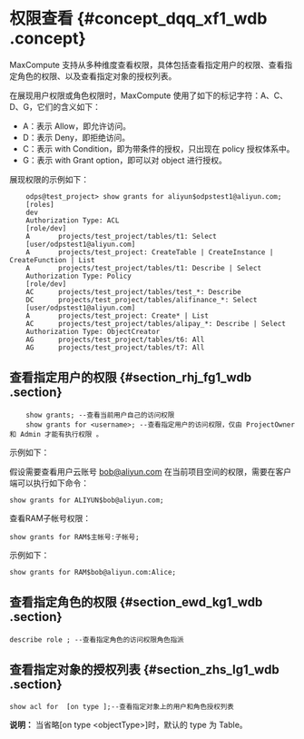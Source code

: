 # 权限查看 {#concept_dqq_xf1_wdb .concept}

MaxCompute 支持从多种维度查看权限，具体包括查看指定用户的权限、查看指定角色的权限、以及查看指定对象的授权列表。

在展现用户权限或角色权限时，MaxCompute 使用了如下的标记字符：A、C、D、G，它们的含义如下：

-   A：表示 Allow，即允许访问。
-   D：表示 Deny，即拒绝访问。
-   C：表示 with Condition，即为带条件的授权，只出现在 policy 授权体系中。
-   G：表示 with Grant option，即可以对 object 进行授权。

展现权限的示例如下：

```
    odps@test_project> show grants for aliyun$odpstest1@aliyun.com;
    [roles]
    dev
    Authorization Type: ACL
    [role/dev]
    A       projects/test_project/tables/t1: Select
    [user/odpstest1@aliyun.com]
    A       projects/test_project: CreateTable | CreateInstance | CreateFunction | List
    A       projects/test_project/tables/t1: Describe | Select
    Authorization Type: Policy
    [role/dev]
    AC      projects/test_project/tables/test_*: Describe
    DC      projects/test_project/tables/alifinance_*: Select
    [user/odpstest1@aliyun.com]
    A       projects/test_project: Create* | List
    AC      projects/test_project/tables/alipay_*: Describe | Select
    Authorization Type: ObjectCreator
    AG      projects/test_project/tables/t6: All
    AG      projects/test_project/tables/t7: All
```

## 查看指定用户的权限 {#section_rhj_fg1_wdb .section}

```
    show grants; --查看当前用户自己的访问权限
    show grants for <username>; --查看指定用户的访问权限，仅由 ProjectOwner 和 Admin 才能有执行权限 。

```

示例如下：

假设需要查看用户云账号 bob@aliyun.com 在当前项目空间的权限，需要在客户端可以执行如下命令：

```
show grants for ALIYUN$bob@aliyun.com;
```

查看RAM子帐号权限：

```
show grants for RAM$主帐号:子帐号;
```

示例如下：

```
show grants for RAM$bob@aliyun.com:Alice;
```

## 查看指定角色的权限 {#section_ewd_kg1_wdb .section}

```
describe role ; --查看指定角色的访问权限角色指派
```

## 查看指定对象的授权列表 {#section_zhs_lg1_wdb .section}

```
show acl for  [on type ];--查看指定对象上的用户和角色授权列表
```

**说明：** 当省略\[on type <objectType\>\]时，默认的 type 为 Table。


